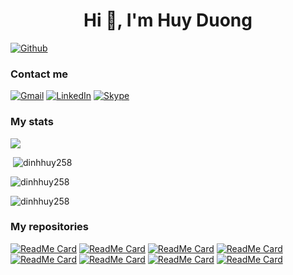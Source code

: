 <h1 align="center">Hi 👋, I'm Huy Duong</h1>

[![Github](https://img.shields.io/github/followers/dinhhuy258?label=Follow&style=social)](https://github.com/dinhhuy258)

<h3 align="left">Contact me</h3>

[![Gmail](https://img.shields.io/badge/gmail-red?&style=for-the-badge&logo=gmail&logoColor=white)](https://mail.google.com/mail/u/0/?fs=1&to=huy.duongdinh@gmail.com&su=SUBJECT&body=BODY&tf=cm)
[![LinkedIn](https://img.shields.io/badge/LinkedIn-0077B5?style=for-the-badge&logo=linkedin&logoColor=white)](https://www.linkedin.com/in/huy-duong-a21a9610b/)
[![Skype](https://img.shields.io/badge/Skype-00AFF0?style=for-the-badge&logo=skype&logoColor=white)](https://join.skype.com/invite/x9oT9EohtcfC)

<h3 align="left">My stats</h3>

![](https://github-profile-summary-cards.vercel.app/api/cards/profile-details?username=dinhhuy258&theme=github)
<p>&nbsp;<img src="https://github-readme-stats.vercel.app/api?username=dinhhuy258&show_icons=true&locale=en" alt="dinhhuy258" /></p>

<p><img src="https://github-readme-streak-stats.herokuapp.com/?user=dinhhuy258&" alt="dinhhuy258" /></p>

<p><img src="https://github-readme-stats.vercel.app/api/top-langs?username=dinhhuy258&show_icons=true&locale=en&layout=compact" alt="dinhhuy258" /></p>

<h3 align="left">My repositories</h3>

[![ReadMe Card](https://github-readme-stats.vercel.app/api/pin/?username=dinhhuy258&repo=dotfiles&theme=github)](https://github.com/dinhhuy258/dotfiles)
[![ReadMe Card](https://github-readme-stats.vercel.app/api/pin/?username=dinhhuy258&repo=notes&theme=github)](https://github.com/dinhhuy258/notes)
[![ReadMe Card](https://github-readme-stats.vercel.app/api/pin/?username=dinhhuy258&repo=sfm.nvim&theme=github)](https://github.com/dinhhuy258/sfm.nvim)
[![ReadMe Card](https://github-readme-stats.vercel.app/api/pin/?username=dinhhuy258&repo=vintellij&theme=github)](https://github.com/dinhhuy258/vintellij)
[![ReadMe Card](https://github-readme-stats.vercel.app/api/pin/?username=dinhhuy258&repo=vim-local-history&theme=github)](https://github.com/dinhhuy258/vim-local-history)
[![ReadMe Card](https://github-readme-stats.vercel.app/api/pin/?username=dinhhuy258&repo=vim-database&theme=github)](https://github.com/dinhhuy258/vim-database)
[![ReadMe Card](https://github-readme-stats.vercel.app/api/pin/?username=dinhhuy258&repo=git.nvim&theme=github)](https://github.com/dinhhuy258/git.nvim)
[![ReadMe Card](https://github-readme-stats.vercel.app/api/pin/?username=dinhhuy258&repo=fm&theme=github)](https://github.com/dinhhuy258/fm)
